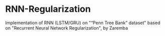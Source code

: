 # RNN-Regularization
Implementation of RNN (LSTM/GRU) on "“Penn Tree Bank” dataset" based on "Recurrent Neural Network Regularization", by Zaremba
